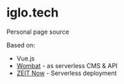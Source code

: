 # iglo.tech
Personal page source

Based on:
- Vue.js
- [Wombat](https://github.com/SnowdogApps/wombat) - as serverless CMS & API
- [ZEIT Now](https://zeit.co/now) - Serverless deployment
